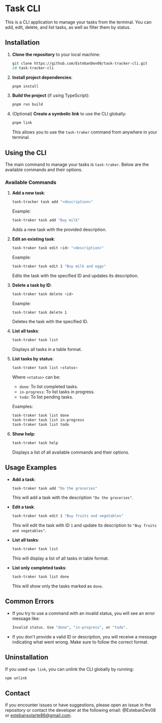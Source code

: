 # Task CLI

This is a CLI application to manage your tasks from the terminal. You can add, edit, delete, and list tasks, as well as filter them by status.

## Installation

1. **Clone the repository** to your local machine:

   ```bash
   git clone https://github.com/EstebanDev08/task-tracker-cli.git
   cd task-tracker-cli
   ```

2. **Install project dependencies**:

   ```bash
   pnpm install
   ```

3. **Build the project** (if using TypeScript):

   ```bash
   pnpm run build
   ```

4. (Optional) **Create a symbolic link** to use the CLI globally:

   ```bash
   pnpm link
   ```

   This allows you to use the `task-traker` command from anywhere in your terminal.

## Using the CLI

The main command to manage your tasks is `task-traker`. Below are the available commands and their options.

### Available Commands

1. **Add a new task**:

   ```bash
   task-tracker task add "<description>"
   ```

   Example:

   ```bash
   task-traker task add "Buy milk"
   ```

   Adds a new task with the provided description.

2. **Edit an existing task**:

   ```bash
   task-traker task edit <id> "<description>"
   ```

   Example:

   ```bash
   task-traker task edit 1 "Buy milk and eggs"
   ```

   Edits the task with the specified ID and updates its description.

3. **Delete a task by ID**:

   ```bash
   task-traker task delete <id>
   ```

   Example:

   ```bash
   task-traker task delete 1
   ```

   Deletes the task with the specified ID.

4. **List all tasks**:

   ```bash
   task-traker task list
   ```

   Displays all tasks in a table format.

5. **List tasks by status**:

   ```bash
   task-traker task list <status>
   ```

   Where `<status>` can be:

   - `done`: To list completed tasks.
   - `in-progress`: To list tasks in progress.
   - `todo`: To list pending tasks.

   Examples:

   ```bash
   task-traker task list done
   task-traker task list in-progress
   task-traker task list todo
   ```

6. **Show help**:

   ```bash
   task-traker task help
   ```

   Displays a list of all available commands and their options.

## Usage Examples

- **Add a task**:

  ```bash
  task-traker task add "Do the groceries"
  ```

  This will add a task with the description `"Do the groceries"`.

- **Edit a task**:

  ```bash
  task-traker task edit 1 "Buy fruits and vegetables"
  ```

  This will edit the task with ID `1` and update its description to `"Buy fruits and vegetables"`.

- **List all tasks**:

  ```bash
  task-traker task list
  ```

  This will display a list of all tasks in table format.

- **List only completed tasks**:

  ```bash
  task-traker task list done
  ```

  This will show only the tasks marked as `done`.

## Common Errors

- If you try to use a command with an invalid status, you will see an error message like:

  ```bash
  Invalid status. Use "done", "in-progress", or "todo".
  ```

- If you don't provide a valid ID or description, you will receive a message indicating what went wrong. Make sure to follow the correct format.

## Uninstallation

If you used `npm link`, you can unlink the CLI globally by running:

```bash
npm unlink
```

## Contact

If you encounter issues or have suggestions, please open an issue in the repository or contact the developer at the following email: @EstebanDev08 or estebansolarte86@gmail.com.
